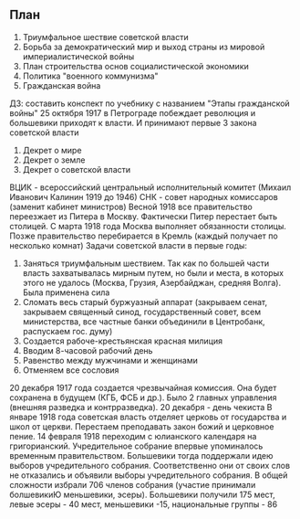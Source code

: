 ## План
1. Триумфальное шествие советской власти
2. Борьба за демократический мир и выход страны из мировой империалистической войны
3. План строительства основ социалистической экономики
4. Политика "военного коммунизма"
5. Гражданская война 

ДЗ: составить конспект по учебнику с названием "Этапы гражданской войны"
25 октября 1917 в Петрограде побеждает революция и большевики приходят к власти. И принимают первые 3 закона советской власти
1. Декрет о мире
2. Декрет о земле
3. Декрет о советской власти

ВЦИК - всероссийский центральный исполнительный комитет (Михаил Иванович Калинин 1919 до 1946)
СНК - совет народных комиссаров (заменит кабинет министров)
Весной 1918 все правительство переезжает из Питера в Москву. Фактически Питер перестает быть столицей. С марта 1918 года Москва выполняет обязанности столицы. Позже правительство перебирается в Кремль (каждый получает по несколько комнат)
Задачи советской власти в первые годы:
1. Заняться триумфальным шествием. Так как по большей части власть захватывалась мирным путем, но были и места, в которых этого не удалось (Москва, Грузия, Азербайджан, средняя Волга). Была применена сила
2. Сломать весь старый буржуазный аппарат (закрываем сенат, закрываем священный синод, государственный совет, всем министерства, все частные банки объединили в Центробанк, распускаем гос. думу)
3. Создается рабоче-крестьянская красная милиция
4. Вводим 8-часовой рабочий день
5. Равенство между мужчинами и женщинами
6. Отменяем все сословия

20 декабря 1917 года создается чрезвычайная комиссия. Она будет сохранена в будущем (КГБ, ФСБ и др.). Было 2 главных управления (внешняя разведка и контрразведка). 
20 декабря - день чекиста 
В январе 1918 года советская власть отделяет церковь от государства и школ от церкви. Перестаем преподавать закон божий и церковное пение.
14 февраля 1918 переходим с юлианского календаря на григорианский.
Учредительное собрание впервые упоминалось временным правительством. Большевики тогда поддержали идею выборов учредительного собрания. Соответственно они от своих слов не отказались и объявили выборы учредительного собрания.
В общей сложности избрали 706 членов собрания (участие принимали болшевикиЮ меньшевики, эсеры). Большевики получили 175 мест, левые эсеры - 40 мест, меньшевики -15, национальные группы - 86